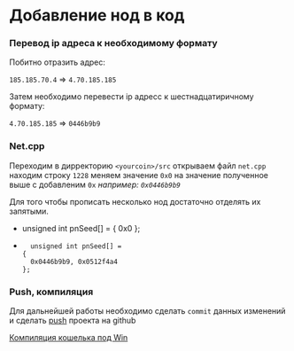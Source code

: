 Добавление нод в код
====================

### Перевод ip адреса к необходимому формату

Побитно отразить адрес:

`185.185.70.4` => `4.70.185.185`

Затем необходимо перевести ip адресс к шестнадцатиричному формату:

`4.70.185.185` => `0446b9b9`

### Net.cpp

Переходим в дирректорию `<yourcoin>/src` открываем файл `net.cpp` находим строку `1228` меняем значение `0x0` на значение полученное выше с добавленим `0x` *например: `0x0446b9b9`*

Для того чтобы прописать несколько нод достаточно отделять их запятыми.

-
	unsigned int pnSeed[] =
	  {
	    0x0
	  };

+
		unsigned int pnSeed[] =
	  {
	    0x0446b9b9, 0x0512f4a4
	  };

### Push, компиляция

Для дальнейшей работы необходимо сделать `commit` данных изменений и сделать [push](git/Команды_git.md) проекта на github

[Компиляция кошелька под Win](Compile_wallet/Windows-x32.md)
